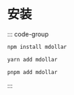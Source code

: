 # 安装

::: code-group

```cmd [npm]
npm install mdollar
```

```cmd [yarn]
yarn add mdollar
```

```cmd [pnpm]
pnpm add mdollar
```

:::
